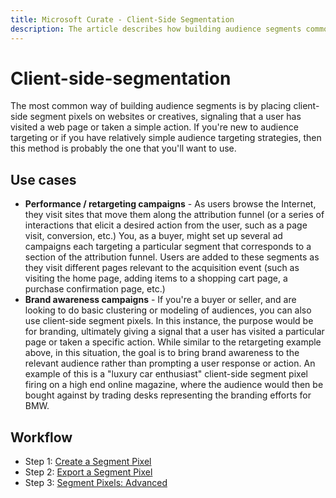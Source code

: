 ```yaml
---
title: Microsoft Curate - Client-Side Segmentation
description: The article describes how building audience segments commonly involves placing client-side segment pixels on websites or creatives to track when a user visits a webpage or takes specific actions.
---
```

# Client-side-segmentation

The most common way of building audience segments is by placing client-side segment pixels on websites or creatives, signaling that a user has visited a web page or taken a simple action. If you're new to audience targeting or if you have relatively simple audience targeting strategies, then this method is probably the one that you'll want to use.

## Use cases

- **Performance / retargeting campaigns** - As users browse the Internet, they visit sites that move them along the attribution funnel (or a series of interactions that elicit a desired action from the user,  such as a page visit, conversion, etc.) You, as a buyer, might set up several ad campaigns each targeting a particular segment that corresponds to a section of the attribution funnel. Users are added to these segments as they visit different pages relevant to the acquisition event (such as visiting the home page, adding items to a shopping cart page, a purchase confirmation page, etc.)
- **Brand awareness campaigns** - If you're a buyer or seller, and are looking to do basic clustering or modeling of audiences, you can also use client-side segment pixels. In this instance, the purpose would be for branding, ultimately giving a signal that a user has visited a particular page or taken a specific action. While similar to the retargeting example above, in this situation, the goal is to bring brand awareness to the relevant audience rather than prompting a user response or action. An example of this is a "luxury car enthusiast" client-side segment pixel firing on a high end online magazine, where the audience would then be bought against by trading desks representing the branding efforts for BMW.

## Workflow

- Step 1: [Create a Segment Pixel](create-a-segment-pixel.md)
- Step 2: [Export a Segment Pixel](export-a-segment-pixel.md)
- Step 3: [Segment Pixels: Advanced](segment-pixels-advanced.md)
